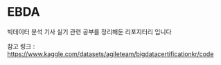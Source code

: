 # EBDA
빅데이터 분석 기사 실기 관련 공부를 정리해둔 리포지터리 입니다

참고 링크 : https://www.kaggle.com/datasets/agileteam/bigdatacertificationkr/code
